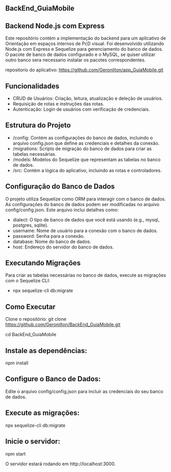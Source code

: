 ## BackEnd_GuiaMobile


## Backend Node.js com Express
Este repositório contém a implementação do backend para um aplicativo de Orientação em espaços internos de PcD visual. Foi desenvolvido utilizando Node.js com Express e Sequelize para gerenciamento do banco de dados. O pacote de banco de dados configurado e o MySQL, se quiser utilizar outro banco sera necessario instalar os pacotes correspondentes.

repositorio do aplicativo: https://github.com/Geronilton/app_GuiaMobile.git

## Funcionalidades
- CRUD de Usuários: Criação, leitura, atualização e deleção de usuários.
- Requisição de rotas e instruções das rotas.
- Autenticação: Login de usuários com verificação de credenciais.
  
## Estrutura do Projeto
- /config: Contém as configurações do banco de dados, incluindo o arquivo config.json que define as credenciais e detalhes da conexão.
- /migrations: Scripts de migração do banco de dados para criar as tabelas necessárias.
- /models: Modelos do Sequelize que representam as tabelas no banco de dados.
- /src: Contém a lógica do aplicativo, incluindo as rotas e controladores.
  
## Configuração do Banco de Dados
O projeto utiliza Sequelize como ORM para interagir com o banco de dados. As configurações do banco de dados podem ser modificadas no arquivo config/config.json. Este arquivo inclui detalhes como:

- dialect: O tipo de banco de dados que você está usando (e.g., mysql, postgres, sqlite).
- username: Nome de usuário para a conexão com o banco de dados.
- password: Senha para a conexão.
- database: Nome do banco de dados.
- host: Endereço do servidor do banco de dados.
  
## Executando Migrações
Para criar as tabelas necessárias no banco de dados, execute as migrações com o Sequelize CLI:

- npx sequelize-cli db:migrate
  
## Como Executar

Clone o repositório:
git clone https://github.com/Geronilton/BackEnd_GuiaMobile.git

cd BackEnd_GuiaMobile

 ## Instale as dependências:
  npm install

 ## Configure o Banco de Dados:
  Edite o arquivo config/config.json para incluir as credenciais do seu banco de dados.

 ## Execute as migrações:
  npx sequelize-cli db:migrate

## Inicie o servidor:
  npm start

O servidor estará rodando em http://localhost:3000.
